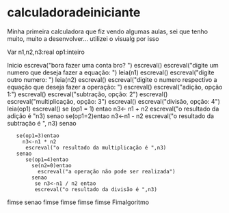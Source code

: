 # calculadoradeiniciante
Minha primeira calculadora que fiz vendo algumas aulas, sei que tenho muito, muito a desenvolver... utilizei o visualg por isso 


Var
n1,n2,n3:real
op1:inteiro

Inicio
 escreva("bora fazer uma conta bro? ")
 escreval()
 escreval("digite um numero que deseja fazer a equação: ")
 leia(n1)
 escreval()
 escreval("digite outro numero: ")
 leia(n2)
 escreval()
 escreval("digite o numero respectivo a equação que deseja fazer a operação: ")
 escreval()
 escreval("adição, opção 1:")
 escreval()
 escreval("subtração, opção: 2")
 escreval()
 escreval("multiplicação, opção: 3")
 escreval()
 escreval("divisão, opção: 4")
 leia(op1)
  escreval()
  se (op1 = 1) entao
   n3<- n1 + n2
    escreval("o resultado da adição é "n3)
  senao
     se(op1=2)entao
        n3<-n1 - n2
         escreval("o resultado da subtração é ", n3)
     senao

       se(op1=3)entao
         n3<-n1 * n2
          escreval("o resultado da multiplicação é ",n3)
       senao
          se(op1=4)entao
            se(n2=0)entao
              escreval("a operação não pode ser realizada")
            senao
             se n3<-n1 / n2 entao
             escreval("o resultado da divisão é ",n3)
  fimse   senao
     fimse
       fimse
          fimse
             fimse
Fimalgoritmo
